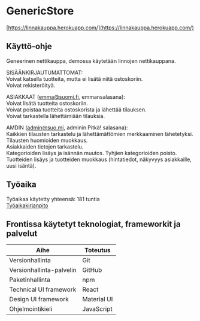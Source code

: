 # GenericStore

[https://linnakauppa.herokuapp.com/](https://linnakauppa.herokuapp.com/)

## Käyttö-ohje
Geneerinen nettikauppa, demossa käytetään linnojen nettikauppana.  

SISÄÄNKIRJAUTUMATTOMAT:  
Voivat katsella tuotteita, mutta ei lisätä niitä ostoskoriin.  
Voivat rekisteröityä.  

ASIAKKAAT (emma@suomi.fi, emmansalasana):  
Voivat lisätä tuotteita ostoskoriin.  
Voivat poistaa tuotteita ostoskorista ja lähettää tilauksen.  
Voivat tarkastella lähettämiään tilauksia.  

AMDIN (admin@suo.mi, adminin Pitkä! salasana):  
Kaikkien tilausten tarkastelu ja lähettämättömien merkkaaminen lähetetyksi. Tilausten huomioiden muokkaus.  
Asiakkaiden tietojen tarkastelu.  
Kategorioiden lisäys ja isännän muutos. Tyhjien kategorioiden poisto.  
Tuotteiden lisäys ja tuotteiden muokkaus (hintatiedot, näkyvyys asiakkaille, uusi isäntä).  

## Työaika
Työaikaa käytetty yhteensä: 181 tuntia  
[Työaikakirjanpito](https://github.com/hannuee/GenericStore/blob/main/documentation/tyoaika.xlsx)

## Frontissa käytetyt teknologiat, frameworkit ja palvelut
| Aihe | Toteutus |
| --- | --- |
| Versionhallinta | Git |
| Versionhallinta-palvelin | GitHub |
| Paketinhallinta | npm |
| Technical UI framework | React |
| Design UI framework | Material UI |
| Ohjelmointikieli | JavaScript |
